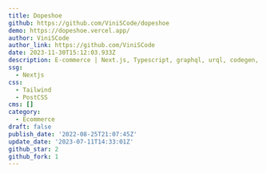 ```yaml
---
title: Dopeshoe
github: https://github.com/ViniSCode/dopeshoe
demo: https://dopeshoe.vercel.app/
author: ViniSCode
author_link: https://github.com/ViniSCode
date: 2023-11-30T15:12:03.933Z
description: E-commerce | Next.js, Typescript, graphql, urql, codegen, tailwindcss
ssg:
  - Nextjs
css:
  - Tailwind
  - PostCSS
cms: []
category:
  - Ecommerce
draft: false
publish_date: '2022-08-25T21:07:45Z'
update_date: '2023-07-11T14:33:01Z'
github_star: 2
github_fork: 1
---
```

